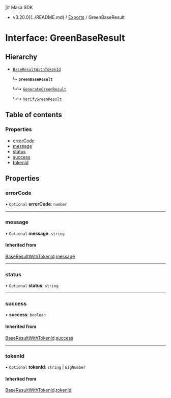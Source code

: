 [# Masa SDK
 - v3.20.0](../README.md) / [Exports](../modules.md) / GreenBaseResult

# Interface: GreenBaseResult

## Hierarchy

- [`BaseResultWithTokenId`](BaseResultWithTokenId.md)

  ↳ **`GreenBaseResult`**

  ↳↳ [`GenerateGreenResult`](GenerateGreenResult.md)

  ↳↳ [`VerifyGreenResult`](VerifyGreenResult.md)

## Table of contents

### Properties

- [errorCode](GreenBaseResult.md#errorcode)
- [message](GreenBaseResult.md#message)
- [status](GreenBaseResult.md#status)
- [success](GreenBaseResult.md#success)
- [tokenId](GreenBaseResult.md#tokenid)

## Properties

### errorCode

• `Optional` **errorCode**: `number`

___

### message

• `Optional` **message**: `string`

#### Inherited from

[BaseResultWithTokenId](BaseResultWithTokenId.md).[message](BaseResultWithTokenId.md#message)

___

### status

• `Optional` **status**: `string`

___

### success

• **success**: `boolean`

#### Inherited from

[BaseResultWithTokenId](BaseResultWithTokenId.md).[success](BaseResultWithTokenId.md#success)

___

### tokenId

• `Optional` **tokenId**: `string` \| `BigNumber`

#### Inherited from

[BaseResultWithTokenId](BaseResultWithTokenId.md).[tokenId](BaseResultWithTokenId.md#tokenid)
